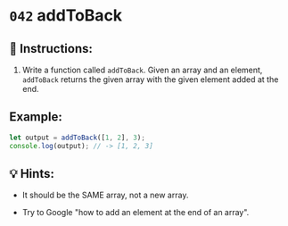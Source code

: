 # `042` addToBack

## 📝 Instructions:

1. Write a function called `addToBack`. Given an array and an element, `addToBack` returns the given array with the given element added at the end.

## Example:

```Javascript
let output = addToBack([1, 2], 3);
console.log(output); // -> [1, 2, 3]
```

## 💡 Hints:

+ It should be the SAME array, not a new array.

+ Try to Google "how to add an element at the end of an array".
